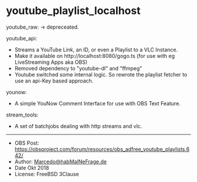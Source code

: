 # youtube_playlist_localhost
	
youtube_raw: -> depreceated. 

youtube_api:
- Streams a YouTube Link, an ID, or even a Playlist to a VLC Instance.
- Make it available on http://localhost:8080/gogo.ts (for use with eg LiveStreaming Apps aka OBS)
- Removed dependency to "youtube-dl" and "ffmpeg"
- Youtube switched some internal logic. So rewrote the playlist fetcher to use an api-Key based approach.

younow:
- A simple YouNow Comment Interface for use with OBS Text Feature.  

stream_tools:
- A set of batchjobs dealing with http streams and vlc.

-------------------

- OBS Post: https://obsproject.com/forum/resources/obs_adfree_youtube_playlists.642/
- Author: Marcedo@habMalNeFrage.de
- Date Okt 2018
- License: FreeBSD 3Clause

